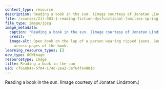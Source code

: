 ```yaml
---
content_type: resource
description: Reading a book in the sun. (Image courtesy of Jonatan Lindstrom.)
file: /courses/21l-003-1-reading-fiction-dysfunctional-families-spring-2007/cf6a8b4a5f04174d2ea23ef64fa4881b_21l-003-1s07.jpg
file_type: image/jpeg
image_metadata:
  caption: "Reading a book in the sun. (Image courtesy of Jonatan Lindstr\xF6m.)"
  credit: ''
  image-alt: Open book on the lap of a person wearing ripped jeans. Sunlight streaks
    across pages of the book.
learning_resource_types: []
ocw_type: OCWImage
resourcetype: Image
title: Reading a book in the sun
uid: cf6a8b4a-5f04-174d-2ea2-3ef64fa4881b
---
```

Reading a book in the sun. (Image courtesy of Jonatan Lindstrom.)

